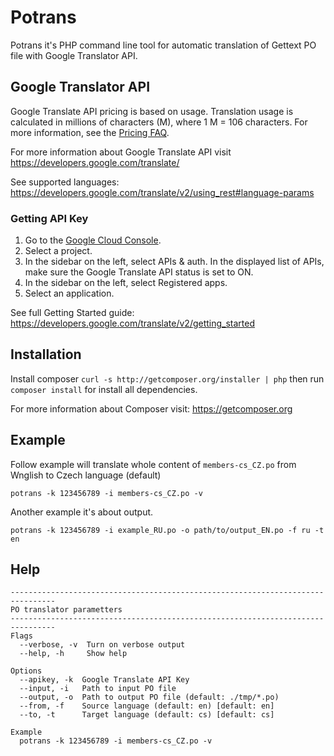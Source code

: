 # Potrans

Potrans it's PHP command line tool for automatic translation of Gettext PO file with Google Translator API.

## Google Translator API

Google Translate API pricing is based on usage. Translation usage is calculated in millions of
characters (M), where 1 M = 106 characters. For more information, see the [Pricing FAQ](https://developers.google.com/translate/v2/faq#pricing).

For more information about Google Translate API visit https://developers.google.com/translate/

See supported languages: https://developers.google.com/translate/v2/using_rest#language-params

### Getting API Key

1. Go to the [Google Cloud Console](https://console.developers.google.com/).
2. Select a project.
3. In the sidebar on the left, select APIs & auth. In the displayed list of APIs, make sure the Google Translate API status is set to ON.
4. In the sidebar on the left, select Registered apps.
5. Select an application.

See full Getting Started guide: https://developers.google.com/translate/v2/getting_started

## Installation

Install composer `curl -s http://getcomposer.org/installer | php` then run `composer install` for install all dependencies.

For more information about Composer visit: https://getcomposer.org

## Example

Follow example will translate whole content of `members-cs_CZ.po` from Wnglish to Czech language (default)

    potrans -k 123456789 -i members-cs_CZ.po -v

Another example it's about output.

    potrans -k 123456789 -i example_RU.po -o path/to/output_EN.po -f ru -t en


## Help

    --------------------------------------------------------------------------------
    PO translator parametters
    --------------------------------------------------------------------------------
    Flags
      --verbose, -v  Turn on verbose output
      --help, -h     Show help

    Options
      --apikey, -k  Google Translate API Key
      --input, -i   Path to input PO file
      --output, -o  Path to output PO file (default: ./tmp/*.po)
      --from, -f    Source language (default: en) [default: en]
      --to, -t      Target language (default: cs) [default: cs]

    Example
      potrans -k 123456789 -i members-cs_CZ.po -v
